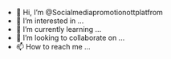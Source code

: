 - 👋 Hi, I’m @Socialmediapromotionottplatfrom
- 👀 I’m interested in ...
- 🌱 I’m currently learning ...
- 💞️ I’m looking to collaborate on ...
- 📫 How to reach me ...

<!---
Socialmediapromotionottplatfrom/Socialmediapromotionottplatfrom is a ✨ special ✨ repository because its `README.md` (this file) appears on your GitHub profile.
You can click the Preview link to take a look at your changes.
--->

